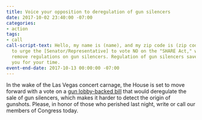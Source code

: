 ```yaml
---
title: Voice your opposition to deregulation of gun silencers
date: 2017-10-02 23:40:00 -07:00
categories:
- action
tags:
- call
call-script-text: Hello, my name is (name), and my zip code is (zip code). I'm calling
  to urge the [Senator/Representative] to vote NO on the "SHARE Act," which would
  remove regulations on gun silencers. Regulation of gun silencers saves lives. Thank
  you for your time.
event-end-date: 2017-10-13 00:00:00 -07:00
---
```


In the wake of the Las Vegas concert carnage, the House is set to move forward with a vote on a [gun lobby-backed bill](https://thinkprogress.org/gun-silencer-vote-a6d777b63eb0/?link_id=6&can_id=f75d3c434ba17355ba5ad69b0ff66f72&source=email-newsletter-102&email_referrer=&email_subject=newsletter-102) that would deregulate the sale of gun silencers, which makes it harder to detect the origin of gunshots. Please, in honor of those who perished last night, write or call our members of Congress today. 